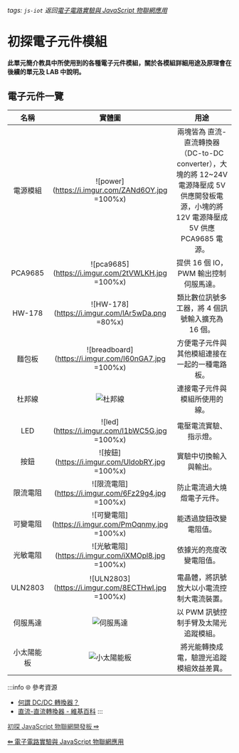 ###### tags: `js-iot` 返回[電子電路實驗與 JavaScript 物聯網應用](/s/8Q89ww-EQlOg8zy7XSTlCw)

# 初探電子元件模組

**此單元簡介教具中所使用到的各種電子元件模組，關於各模組詳細用途及原理會在後續的單元及 LAB 中說明。**

## 電子元件一覽

|    名稱    |                        實體圖                         |                                                                     用途                                                                     |
| :--------: | :---------------------------------------------------: | :------------------------------------------------------------------------------------------------------------------------------------------: |
|  電源模組  |   ![power](https://i.imgur.com/ZANd6OY.jpg =100%x)    | 兩塊皆為 直流-直流轉換器（DC-to-DC converter），大塊的將 12~24V 電源降壓成 5V 供應開發板電源，小塊的將 12V 電源降壓成 5V 供應 PCA9685 電源。 |
|  PCA9685   |  ![pca9685](https://i.imgur.com/2tVWLKH.jpg =100%x)   |                                                    提供 16 個 IO，PWM 輸出控制伺服馬達。                                                     |
|   HW-178   |   ![HW-178](https://i.imgur.com/lAr5wDa.png =80%x)    |                                              類比數位訊號多工器，將 4 個訊號輸入擴充為 16 個。                                               |
|   麵包板   | ![breadboard](https://i.imgur.com/I60nGA7.jpg =100%x) |                                                方便電子元件與其他模組連接在一起的一種電路板。                                                |
|   杜邦線   |                      ![杜邦線]()                      |                                                        連接電子元件與模組所使用的線。                                                        |
|    LED     |    ![led](https://i.imgur.com/I1bWC5G.jpg =100%x)     |                                                            電壓電流實驗、指示燈。                                                            |
|    按鈕    |    ![按鈕](https://i.imgur.com/UldobRY.jpg =100%x)    |                                                            實驗中切換輸入與輸出。                                                            |
|  限流電阻  |  ![限流電阻](https://i.imgur.com/6Fz29g4.jpg =100%x)  |                                                          防止電流過大燒燬電子元件。                                                          |
|  可變電阻  |  ![可變電阻](https://i.imgur.com/PmOqnmy.jpg =100%x)  |                                                            能透過旋鈕改變電阻值。                                                            |
|  光敏電阻  |  ![光敏電阻](https://i.imgur.com/iXMOpl8.jpg =100%x)  |                                                           依據光的亮度改變電阻值。                                                           |
|  ULN2803   |  ![ULN2803](https://i.imgur.com/8ECTHwI.jpg =100%x)   |                                                  電晶體，將訊號放大以小電流控制大電流裝置。                                                  |
|  伺服馬達  |                     ![伺服馬達]()                     |                                                    以 PWM 訊號控制手臂及太陽光追蹤模組。                                                     |
| 小太陽能板 |                    ![小太陽能板]()                    |                                                   將光能轉換成電，驗證光追蹤模組效益差異。                                                   |

:::info
:globe_with_meridians: 參考資源

- [何謂 DC/DC 轉換器？](https://www.rohm.com.tw/electronics-basics/dc-dc-converters/dcdc_what1)
- [直流-直流轉換器 - 維基百科](https://zh.wikipedia.org/wiki/%E7%9B%B4%E6%B5%81-%E7%9B%B4%E6%B5%81%E8%BD%89%E6%8F%9B%E5%99%A8)
  :::

<a class="btn btn-warning" style="width:100%;color:#333333;"  href="/s/hVJ5szXZSVGfEGB7gbaFOA" role="button"> 初探 JavaScript 物聯網開發板 **&#8680;** </a>

<a class="btn btn-primary" style="width:100%;"  href="/s/8Q89ww-EQlOg8zy7XSTlCw" role="button"> **&#8678;** 電子電路實驗與 JavaScript 物聯網應用
</a>
